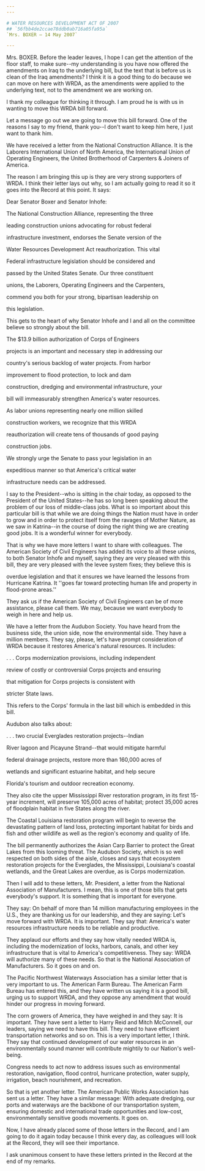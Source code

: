 ```yaml
---
---

# WATER RESOURCES DEVELOPMENT ACT OF 2007
## `56fbb4de2ccae78ddb0ab716a05fa95a`
`Mrs. BOXER — 14 May 2007`

---
```



Mrs. BOXER. Before the leader leaves, I hope I can get the attention 
of the floor staff, to make sure--my understanding is you have now 
offered the amendments on Iraq to the underlying bill, but the text 
that is before us is clean of the Iraq amendments? I think it is a good 
thing to do because we can move on here with WRDA, as the amendments 
were applied to the underlying text, not to the amendment we are 
working on.

I thank my colleague for thinking it through. I am proud he is with 
us in wanting to move this WRDA bill forward.

Let a message go out we are going to move this bill forward. One of 
the reasons I say to my friend, thank you--I don't want to keep him 
here, I just want to thank him.

We have received a letter from the National Construction Alliance. It 
is the Laborers International Union of North America, the International 
Union of Operating Engineers, the United Brotherhood of Carpenters & 
Joiners of America.

The reason I am bringing this up is they are very strong supporters 
of WRDA. I think their letter lays out why, so I am actually going to 
read it so it goes into the Record at this point. It says:




 Dear Senator Boxer and Senator Inhofe:



 The National Construction Alliance, representing the three 


 leading construction unions advocating for robust federal 


 infrastructure investment, endorses the Senate version of the 


 Water Resources Development Act reauthorization. This vital 


 Federal infrastructure legislation should be considered and 


 passed by the United States Senate. Our three constituent 


 unions, the Laborers, Operating Engineers and the Carpenters, 


 commend you both for your strong, bipartisan leadership on 


 this legislation.


This gets to the heart of why Senator Inhofe and I and all on the 
committee believe so strongly about the bill.




 The $13.9 billion authorization of Corps of Engineers 


 projects is an important and necessary step in addressing our 


 country's serious backlog of water projects. From harbor 


 improvement to flood protection, to lock and dam 


 construction, dredging and environmental infrastructure, your 


 bill will immeasurably strengthen America's water resources. 


 As labor unions representing nearly one million skilled 


 construction workers, we recognize that this WRDA 


 reauthorization will create tens of thousands of good paying 


 construction jobs.



 We strongly urge the Senate to pass your legislation in an 


 expeditious manner so that America's critical water 


 infrastructure needs can be addressed.


I say to the President--who is sitting in the chair today, as opposed 
to the President of the United States--he has so long been speaking 
about the problem of our loss of middle-class jobs. What is so 
important about this particular bill is that while we are doing things 
the Nation must have in order to grow and in order to protect itself 
from the ravages of Mother Nature, as we saw in Katrina--in the course 
of doing the right thing we are creating good jobs. It is a wonderful 
winner for everybody.

That is why we have more letters I want to share with colleagues. The 
American Society of Civil Engineers has added its voice to all these 
unions, to both Senator Inhofe and myself, saying they are very pleased 
with this bill, they are very pleased with the levee system fixes; they 
believe this is


overdue legislation and that it ensures we have learned the lessons 
from Hurricane Katrina. It ''goes far toward protecting human life and 
property in flood-prone areas.''

They ask us if the American Society of Civil Engineers can be of more 
assistance, please call them. We may, because we want everybody to 
weigh in here and help us.

We have a letter from the Audubon Society. You have heard from the 
business side, the union side, now the environmental side. They have a 
million members. They say, please, let's have prompt consideration of 
WRDA because it restores America's natural resources. It includes:




 . . . Corps modernization provisions, including independent 


 review of costly or controversial Corps projects and ensuring 


 that mitigation for Corps projects is consistent with 


 stricter State laws.


This refers to the Corps' formula in the last bill which is embedded 
in this bill.

Audubon also talks about:




 . . . two crucial Everglades restoration projects--Indian 


 River lagoon and Picayune Strand--that would mitigate harmful 


 federal drainage projects, restore more than 160,000 acres of 


 wetlands and significant estuarine habitat, and help secure 


 Florida's tourism and outdoor recreation economy.


They also cite the upper Mississippi River restoration program, in 
its first 15-year increment, will preserve 105,000 acres of habitat; 
protect 35,000 acres of floodplain habitat in five States along the 
river.

The Coastal Louisiana restoration program will begin to reverse the 
devastating pattern of land loss, protecting important habitat for 
birds and fish and other wildlife as well as the region's economy and 
quality of life.

The bill permanently authorizes the Asian Carp Barrier to protect the 
Great Lakes from this looming threat. The Audubon Society, which is so 
well respected on both sides of the aisle, closes and says that 
ecosystem restoration projects for the Everglades, the Mississippi, 
Louisiana's coastal wetlands, and the Great Lakes are overdue, as is 
Corps modernization.

Then I will add to these letters, Mr. President, a letter from the 
National Association of Manufacturers. I mean, this is one of those 
bills that gets everybody's support. It is something that is important 
for everyone.

They say: On behalf of more than 14 million manufacturing employees 
in the U.S., they are thanking us for our leadership, and they are 
saying: Let's move forward with WRDA. It is important. They say that: 
America's water resources infrastructure needs to be reliable and 
productive.

They applaud our efforts and they say how vitally needed WRDA is, 
including the modernization of locks, harbors, canals, and other key 
infrastructure that is vital to America's competitiveness. They say: 
WRDA will authorize many of these needs. So that is the National 
Association of Manufacturers. So it goes on and on.

The Pacific Northwest Waterways Association has a similar letter that 
is very important to us. The American Farm Bureau. The American Farm 
Bureau has entered this, and they have written us saying it is a good 
bill, urging us to support WRDA, and they oppose any amendment that 
would hinder our progress in moving forward.

The corn growers of America, they have weighed in and they say: It is 
important. They have sent a letter to Harry Reid and Mitch McConnell, 
our leaders, saying we need to have this bill. They need to have 
efficient transportation networks and so on. This is a very important 
letter, I think. They say that continued development of our water 
resources in an environmentally sound manner will contribute mightily 
to our Nation's well-being.

Congress needs to act now to address issues such as environmental 
restoration, navigation, flood control, hurricane protection, water 
supply, irrigation, beach nourishment, and recreation.

So that is yet another letter. The American Public Works Association 
has sent us a letter. They have a similar message: With adequate 
dredging, our ports and waterways are the backbone of our 
transportation system, ensuring domestic and international trade 
opportunities and low-cost, environmentally sensitive goods movements. 
It goes on.

Now, I have already placed some of those letters in the Record, and I 
am going to do it again today because I think every day, as colleagues 
will look at the Record, they will see their importance.

I ask unanimous consent to have these letters printed in the Record 
at the end of my remarks.